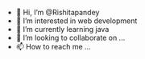 - 👋 Hi, I’m @Rishitapandey
- 👀 I’m interested in web development
- 🌱 I’m currently learning java
- 💞️ I’m looking to collaborate on ...
- 📫 How to reach me ...

<!---
Rishitapande/Rishitapande is a ✨ special ✨ repository because its `README.md` (this file) appears on your GitHub profile.
You can click the Preview link to take a look at your changes.
--->
